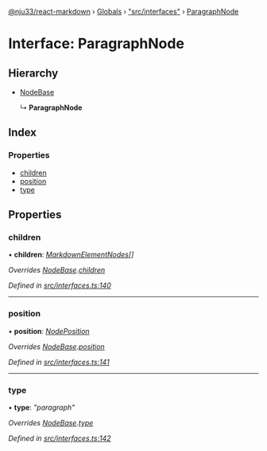 [@nju33/react-markdown](../README.md) › [Globals](../globals.md) › ["src/interfaces"](../modules/_src_interfaces_.md) › [ParagraphNode](_src_interfaces_.paragraphnode.md)

# Interface: ParagraphNode

## Hierarchy

* [NodeBase](_src_interfaces_.nodebase.md)

  ↳ **ParagraphNode**

## Index

### Properties

* [children](_src_interfaces_.paragraphnode.md#children)
* [position](_src_interfaces_.paragraphnode.md#position)
* [type](_src_interfaces_.paragraphnode.md#type)

## Properties

###  children

• **children**: *[MarkdownElementNodes](../modules/_src_interfaces_.md#markdownelementnodes)[]*

*Overrides [NodeBase](_src_interfaces_.nodebase.md).[children](_src_interfaces_.nodebase.md#optional-children)*

*Defined in [src/interfaces.ts:140](https://github.com/nju33/react-markdown/blob/5327386/src/interfaces.ts#L140)*

___

###  position

• **position**: *[NodePosition](_src_interfaces_.nodeposition.md)*

*Overrides [NodeBase](_src_interfaces_.nodebase.md).[position](_src_interfaces_.nodebase.md#position)*

*Defined in [src/interfaces.ts:141](https://github.com/nju33/react-markdown/blob/5327386/src/interfaces.ts#L141)*

___

###  type

• **type**: *"paragraph"*

*Overrides [NodeBase](_src_interfaces_.nodebase.md).[type](_src_interfaces_.nodebase.md#type)*

*Defined in [src/interfaces.ts:142](https://github.com/nju33/react-markdown/blob/5327386/src/interfaces.ts#L142)*
